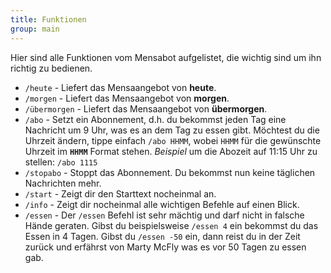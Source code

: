 ```yaml
---
title: Funktionen
group: main
---
```


Hier sind alle Funktionen vom Mensabot aufgelistet, die wichtig sind um ihn richtig zu bedienen.

- `/heute` - Liefert das Mensaangebot von **heute**.
- `/morgen` - Liefert das Mensaangebot von **morgen**.
- `/übermorgen` - Liefert das Mensaangebot von **übermorgen**.
- `/abo` - Setzt ein Abonnement, d.h. du bekommst jeden Tag eine Nachricht um 9 Uhr, was es an dem Tag zu essen gibt. Möchtest du die Uhrzeit ändern, tippe einfach `/abo HHMM`, wobei `HHMM` für die gewünschte Uhrzeit im **`HHMM`** Format stehen.
  *Beispiel* um die Abozeit auf 11:15 Uhr zu stellen: `/abo 1115`
- `/stopabo` - Stoppt das Abonnement. Du bekommst nun keine täglichen Nachrichten mehr.
- `/start` - Zeigt dir den Starttext nocheinmal an.
- `/info` - Zeigt dir nocheinmal alle wichtigen Befehle auf einen Blick.
- `/essen` - Der `/essen` Befehl ist sehr mächtig und darf nicht in falsche Hände geraten. Gibst du beispielsweise `/essen 4` ein bekommst du das Essen in 4 Tagen. Gibst du `/essen -50` ein, dann reist du in der Zeit zurück und erfährst von Marty McFly was es vor 50 Tagen zu essen gab.
